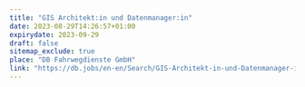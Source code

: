 ```yaml
---
title: "GIS Architekt:in und Datenmanager:in"
date: 2023-08-29T14:26:57+01:00
expirydate: 2023-09-29
draft: false
sitemap_exclude: true
place: "DB Fahrwegdienste GmbH"
link: "https://db.jobs/en-en/Search/GIS-Architekt-in-und-Datenmanager-in-11059974"
---
```

